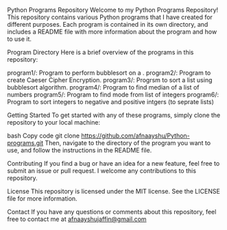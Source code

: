 Python Programs Repository
Welcome to my Python Programs Repository! This repository contains various Python programs that I have created for different purposes. Each program is contained in its own directory, and includes a README file with more information about the program and how to use it.

Program Directory
Here is a brief overview of the programs in this repository:

program1/: Program to perform bubblesort on a .
program2/: Program to create Caeser Cipher Encryption.
program3/: Progrsm to sort a list using bubblesort algorithm.
program4/: Program to find median of a list of numbers
program5/: Program to find mode from list of integers
program6/: Program to sort integers to negative and positive intgers (to seprate lists)


Getting Started
To get started with any of these programs, simply clone the repository to your local machine:

bash
Copy code
git clone https://github.com/afnaayshu/Python-programs.git
Then, navigate to the directory of the program you want to use, and follow the instructions in the README file.

Contributing
If you find a bug or have an idea for a new feature, feel free to submit an issue or pull request. I welcome any contributions to this repository.

License
This repository is licensed under the MIT license. See the LICENSE file for more information.

Contact
If you have any questions or comments about this repository, feel free to contact me at afnaayshujaffin@gmail.com
